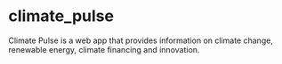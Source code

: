 # climate_pulse
Climate Pulse is a web app that provides information on climate change, renewable energy, climate financing and innovation.
